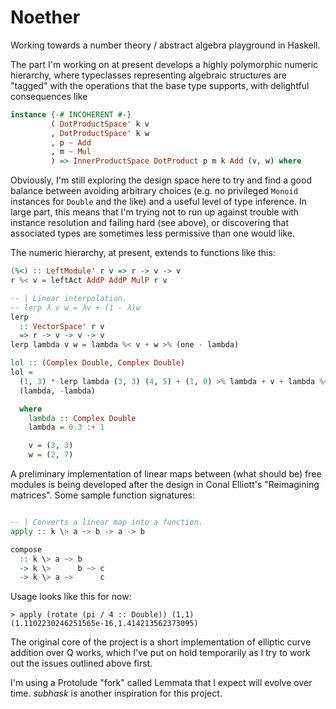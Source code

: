 # Noether

Working towards a number theory / abstract algebra playground in Haskell. 

The part I'm working on at present develops a highly polymorphic numeric hierarchy, where typeclasses representing algebraic structures are "tagged" with the operations that the base type supports, with delightful consequences like

```haskell
instance {-# INCOHERENT #-}
         ( DotProductSpace' k v
         , DotProductSpace' k w
         , p ~ Add
         , m ~ Mul
         ) => InnerProductSpace DotProduct p m k Add (v, w) where
```

Obviously, I'm still exploring the design space here to try and find a good balance between avoiding arbitrary choices (e.g. no privileged `Monoid` instances for `Double` and the like) and a useful level of type inference. In large part, this means that I'm trying not to run up against trouble with instance resolution and failing hard (see above), or discovering that associated types are sometimes less permissive than one would like.

The numeric hierarchy, at present, extends to functions like this:

```haskell
(%<) :: LeftModule' r v => r -> v -> v
r %< v = leftAct AddP AddP MulP r v

-- | Linear interpolation.
-- lerp λ v w = λv + (1 - λ)w
lerp
  :: VectorSpace' r v
  => r -> v -> v -> v
lerp lambda v w = lambda %< v + w >% (one - lambda)

lol :: (Complex Double, Complex Double)
lol =
  (1, 3) * lerp lambda (3, 3) (4, 5) + (1, 0) >% lambda + v + lambda %< w +
  (lambda, -lambda)

  where
    lambda :: Complex Double
    lambda = 0.3 :+ 1

    v = (3, 3)
    w = (2, 7)
```

A preliminary implementation of linear maps between (what should be) free modules is being developed after the design in Conal Elliott's "Reimagining matrices". Some sample function signatures:

```haskell

-- | Converts a linear map into a function.
apply :: k \> a ~> b -> a -> b

compose
  :: k \> a ~> b
  -> k \>      b ~> c
  -> k \> a ~>      c
```

Usage looks like this for now:

```
> apply (rotate (pi / 4 :: Double)) (1,1)
(1.1102230246251565e-16,1.414213562373095)
```

The original core of the project is a short implementation of elliptic curve addition over Q works, which I've put on hold temporarily as I try to work out the issues outlined above first.

I'm using a Protolude "fork" called Lemmata that I expect will evolve over time. *subhask* is another inspiration for this project.
